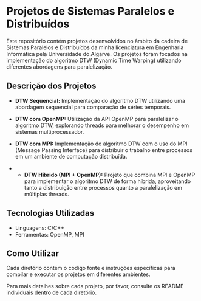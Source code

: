 # Projetos de Sistemas Paralelos e Distribuídos

Este repositório contém projetos desenvolvidos no âmbito da cadeira de Sistemas Paralelos e Distribuídos da minha licenciatura em Engenharia Informática pela Universidade do Algarve. Os projetos foram focados na implementação do algoritmo DTW (Dynamic Time Warping) utilizando diferentes abordagens para paralelização.

## Descrição dos Projetos

- **DTW Sequencial:** Implementação do algoritmo DTW utilizando uma abordagem sequencial para comparação de séries temporais.

- **DTW com OpenMP:** Utilização da API OpenMP para paralelizar o algoritmo DTW, explorando threads para melhorar o desempenho em sistemas multiprocessador.

- **DTW com MPI:** Implementação do algoritmo DTW com o uso do MPI (Message Passing Interface) para distribuir o trabalho entre processos em um ambiente de computação distribuída.
  
- - **DTW Híbrido (MPI + OpenMP):** Projeto que combina MPI e OpenMP para implementar o algoritmo DTW de forma híbrida, aproveitando tanto a distribuição entre processos quanto a paralelização em múltiplas threads.

## Tecnologias Utilizadas

- Linguagens: C/C++
- Ferramentas: OpenMP, MPI

## Como Utilizar

Cada diretório contém o código fonte e instruções específicas para compilar e executar os projetos em diferentes ambientes. 

Para mais detalhes sobre cada projeto, por favor, consulte os README individuais dentro de cada diretório.

